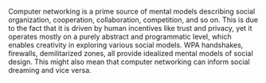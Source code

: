 Computer networking is a prime source of mental models describing social organization, cooperation, collaboration, competition, and so on. This is due to the fact that it is driven by human incentives like trust and privacy, yet it operates mostly on a purely abstract and programmatic level, which enables creativity in exploring various social models. WPA handshakes, firewalls, demilitarized zones, all provide idealized mental models of social design. This might also mean that computer networking can inform social dreaming and vice versa.